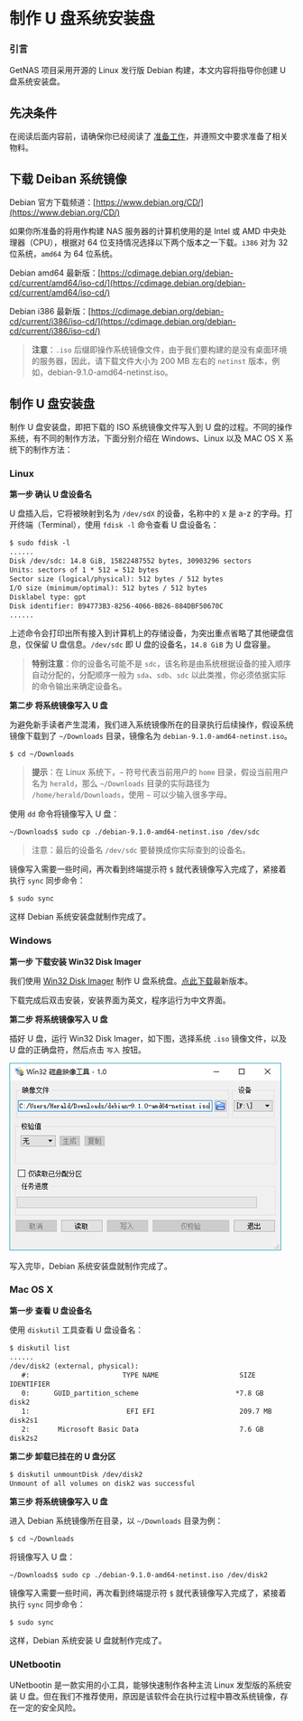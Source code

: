 # 制作 U 盘系统安装盘

### 引言

GetNAS 项目采用开源的 Linux 发行版 Debian 构建，本文内容将指导你创建 U 盘系统安装盘。

## 先决条件

在阅读后面内容前，请确保你已经阅读了 [准备工作](preparation.md)，并遵照文中要求准备了相关物料。

## 下载 Deiban 系统镜像

Debian 官方下载频道：[https://www.debian.org/CD/](https://www.debian.org/CD/)

如果你所准备的将用作构建 NAS 服务器的计算机使用的是 Intel 或 AMD 中央处理器（CPU），根据对 64 位支持情况选择以下两个版本之一下载。`i386` 对为 32 位系统，`amd64` 为 64 位系统。

Debian amd64 最新版：[https://cdimage.debian.org/debian-cd/current/amd64/iso-cd/](https://cdimage.debian.org/debian-cd/current/amd64/iso-cd/)

Debian i386 最新版：[https://cdimage.debian.org/debian-cd/current/i386/iso-cd/](https://cdimage.debian.org/debian-cd/current/i386/iso-cd/)

> **注意**：`.iso` 后缀即操作系统镜像文件，由于我们要构建的是没有桌面环境的服务器，因此，请下载文件大小为 200 MB 左右的 `netinst` 版本，例如，debian-9.1.0-amd64-netinst.iso。


## 制作 U 盘安装盘

制作 U 盘安装盘，即把下载的 ISO 系统镜像文件写入到 U 盘的过程。不同的操作系统，有不同的制作方法，下面分别介绍在 Windows、Linux 以及 MAC OS X 系统下的制作方法：

### Linux

**第一步 确认 U 盘设备名**

U 盘插入后，它将被映射到名为 `/dev/sdX` 的设备，名称中的 `X` 是 a-z 的字母。打开终端（Terminal），使用 `fdisk -l` 命令查看 U 盘设备名：

```
$ sudo fdisk -l
......
Disk /dev/sdc: 14.8 GiB, 15822487552 bytes, 30903296 sectors
Units: sectors of 1 * 512 = 512 bytes
Sector size (logical/physical): 512 bytes / 512 bytes
I/O size (minimum/optimal): 512 bytes / 512 bytes
Disklabel type: gpt
Disk identifier: B94773B3-8256-4066-BB26-884DBF50670C
......
```

上述命令会打印出所有接入到计算机上的存储设备，为突出重点省略了其他硬盘信息，仅保留 U 盘信息。`/dev/sdc` 即 U 盘的设备名，`14.8 GiB` 为 U 盘容量。

> **特别注意**：你的设备名可能不是 `sdc`，该名称是由系统根据设备的接入顺序自动分配的，分配顺序一般为 `sda`、`sdb`、`sdc` 以此类推，你必须依据实际的命令输出来确定设备名。

**第二步 将系统镜像写入 U 盘**

为避免新手读者产生混淆，我们进入系统镜像所在的目录执行后续操作，假设系统镜像下载到了 `~/Downloads` 目录，镜像名为 `debian-9.1.0-amd64-netinst.iso`。

```
$ cd ~/Downloads
```
> **提示**：在 Linux 系统下，`~` 符号代表当前用户的 `home` 目录，假设当前用户名为 `herald`，那么 `~/Downloads` 目录的实际路径为 `/home/herald/Downloads`，使用 `~` 可以少输入很多字母。

使用 `dd` 命令将镜像写入 U 盘：

```
~/Downloads$ sudo cp ./debian-9.1.0-amd64-netinst.iso /dev/sdc
```

> 注意：最后的设备名 `/dev/sdc` 要替换成你实际查到的设备名。

镜像写入需要一些时间，再次看到终端提示符 `$` 就代表镜像写入完成了，紧接着执行 `sync` 同步命令：

```
$ sudo sync
```

这样 Debian 系统安装盘就制作完成了。

### Windows

**第一步 下载安装 Win32 Disk Imager**

我们使用 [Win32 Disk Imager](https://sourceforge.net/projects/win32diskimager/) 制作 U 盘系统盘。[点此下载](https://sourceforge.net/projects/win32diskimager/files/latest/download)最新版本。

下载完成后双击安装，安装界面为英文，程序运行为中文界面。

**第二步 将系统镜像写入 U 盘**

插好 U 盘，运行 Win32 Disk Imager，如下图，选择系统 `.iso` 镜像文件，以及 U 盘的正确盘符，然后点击 `写入` 按钮。

<img src="win32-disk-imager.png" alt="Win32 Disk Imager 程序界面">

写入完毕，Debian 系统安装盘就制作完成了。

### Mac OS X

**第一步 查看 U 盘设备名**

使用 `diskutil` 工具查看 U 盘设备名：

```
$ diskutil list
......
/dev/disk2 (external, physical):
   #:                       TYPE NAME                    SIZE       IDENTIFIER
   0:      GUID_partition_scheme                        *7.8 GB     disk2
   1:                        EFI EFI                     209.7 MB   disk2s1
   2:       Microsoft Basic Data                         7.6 GB     disk2s2
```

**第二步 卸载已挂在的 U 盘分区**

```
$ diskutil unmountDisk /dev/disk2
Unmount of all volumes on disk2 was successful
```

**第三步 将系统镜像写入 U 盘**

进入 Debian 系统镜像所在目录，以 `~/Downloads` 目录为例：

```
$ cd ~/Downloads
```

将镜像写入 U 盘：

```
~/Downloads$ sudo cp ./debian-9.1.0-amd64-netinst.iso /dev/disk2
```

镜像写入需要一些时间，再次看到终端提示符 `$` 就代表镜像写入完成了，紧接着执行 `sync` 同步命令：

```
$ sudo sync
```
这样，Debian 系统安装 U 盘就制作完成了。

### UNetbootin

UNetbootin 是一款实用的小工具，能够快速制作各种主流 Linux 发型版的系统安装 U 盘。但在我们不推荐使用，原因是该软件会在执行过程中篡改系统镜像，存在一定的安全风险。